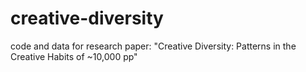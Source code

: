 # creative-diversity
 code and data for research paper: "Creative Diversity: Patterns in the Creative Habits of ~10,000 pp"
